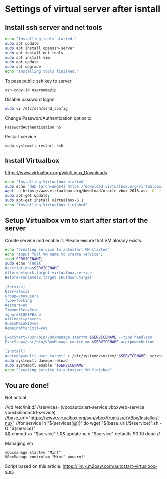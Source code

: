 # Settings of virtual server after isntall

## Install ssh server and net tools
```Bash
echo "Installing tools started."
sudo apt update
sudo apt install openssh-server
sudo apt install net-tools
sudo apt install vim
sudo apt update
sudo apt upgrade
echo "Installing tools finished."
```

To pass public ssh key to server
```
ssh-copy-id username@ip
```

Disable password logon
```Bash
sudo vi /etc/ssh/sshd_config
```

Change PasswordAuthentication option to
```
PasswordAuthentication no
```

Restart service
```
sudo systemctl restart ssh
```

## Install Virtualbox
https://www.virtualbox.org/wiki/Linux_Downloads 
```Bash
echo "Installing Virtualbox started"
sudo echo "deb [arch=amd64] https://download.virtualbox.org/virtualbox/debian Focal contrib" >> /etc/apt/sources.list;
wget -q https://www.virtualbox.org/download/oracle_vbox_2016.asc -O- | sudo apt-key add -;
sudo apt-get update;
sudo apt-get install virtualbox-6.1;
echo "Installing Virtualbox finished"
```



## Setup Virtualbox vm to start after start of the server
Create service and enable it. Please ensure that VM already exists.
``` Bash
echo "Creating service to autostart VM started"
echo "Input full VM name to create service";
read SERVICENAME;
sudo echo "[Unit]
Description=$SERVICENAME
After=network.target virtualbox.service
Before=runlevel2.target shutdown.target
 
[Service]
User=alexis
Group=vboxusers
Type=forking
Restart=no
TimeoutSec=5min
IgnoreSIGPIPE=no
KillMode=process
GuessMainPID=no
RemainAfterExit=yes
 
ExecStart=/usr/bin/VBoxManage startvm $SERVICENAME --type headless
ExecStop=/usr/bin/VBoxManage controlvm $SERVICENAME acpipowerbutton
 
[Install]
WantedBy=multi-user.target" > /etc/systemd/system/"$SERVICENAME".service;
sudo systemctl daemon-reload
sudo systemctl enable "$SERVICENAME"
echo "Creating service to autostart VM finished"
```
## You are done!

Not actual

//cd /etc/init.d/
//services=(vboxautostart-service vboxweb-service vboxballoonctrl-service)
//base_url="https://www.virtualbox.org/svn/vbox/trunk/src/VBox/Installer/linux"
//for service in "${services[@]}"
    do
      wget "${base_url}/${service}".sh -O "${service}" \
      && chmod +x "$service"  \
      && update-rc.d "$service" defaults 90 10
    done
//

Managing vm
```
vboxmanage startvm "Mint"                                                           
VBoxManage controlvm "Mint" poweroff             
```     

Script based on this article.
https://linux.m2osw.com/autostart-virtualbox-vms